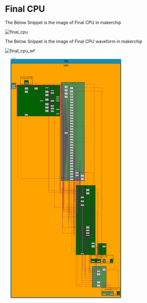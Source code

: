 # Final CPU

The Below Snippet is the image of  Final CPU in makerchip

![final_cpu](https://user-images.githubusercontent.com/88897605/170871050-df49cf0a-fe5a-4614-b150-c53e8354b948.png)

The Below Snippet is the image of  Final CPU waveform in makerchip

![final_cpu_wf](https://user-images.githubusercontent.com/88897605/170871074-fc84917f-15fe-465d-a1b6-6e8a5febee6a.png)

![alt text](https://github.com/RISCV-MYTH-WORKSHOP/riscv_myth_workshop_dec20-razvanionescu-77/blob/master/16_RV_Complete_RISC-V/RV_Complete_RISC-V_Diagram.PNG "Diagram")




